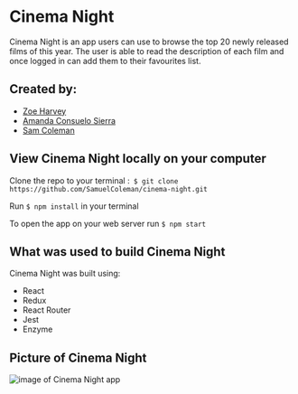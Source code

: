# Cinema Night

Cinema Night is an app users can use to browse the top 20 newly released films of this year. The user is able to read the description of each film and once logged in can add them to their favourites list.

## Created by:
- [Zoe Harvey](https://github.com/ZoeKHarvey)
- [Amanda Consuelo Sierra](https://github.com/Asilo5)
- [Sam Coleman](https://github.com/SamuelColeman)

## View Cinema Night locally on your computer

Clone the repo to your terminal :``` $ git clone https://github.com/SamuelColeman/cinema-night.git```

Run ``` $ npm install ``` in your terminal

To open the app on your web server run ``` $ npm start ```

## What was used to build Cinema Night

Cinema Night was built using:

  - React
  - Redux
  - React Router
  - Jest
  - Enzyme
  
## Picture of Cinema Night

![image of Cinema Night app]()
